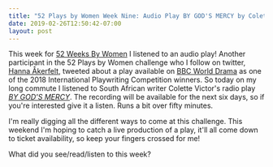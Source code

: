 ```yaml
---
title: "52 Plays by Women Week Nine: Audio Play BY GOD'S MERCY by Colette Victor"
date: 2019-02-26T12:50:42-07:00
layout: post
---
```


This week for [52 Weeks By Women](https://twitter.com/52playsbywomen) I listened to an audio play! Another participant in the 52 Plays by Women challenge who I follow on twitter, [Hanna Åkerfelt](https://twitter.com/HannaHeartfelt), tweeted about a play available on [BBC World Drama](https://www.bbc.co.uk/programmes/p0043kb2) as one of the 2018 International Playwriting Competition winners. So today on my long commute I listened to South African writer Colette Victor's radio play [*BY GOD'S MERCY*](https://www.bbc.co.uk/programmes/w3csy5bb). The recording will be available for the next six days, so if you're interested give it a listen. Runs a bit over fifty minutes.

I'm really digging all the different ways to come at this challenge. This weekend I'm hoping to catch a live production of a play, it'll all come down to ticket availability, so keep your fingers crossed for me!

What did you see/read/listen to this week?
